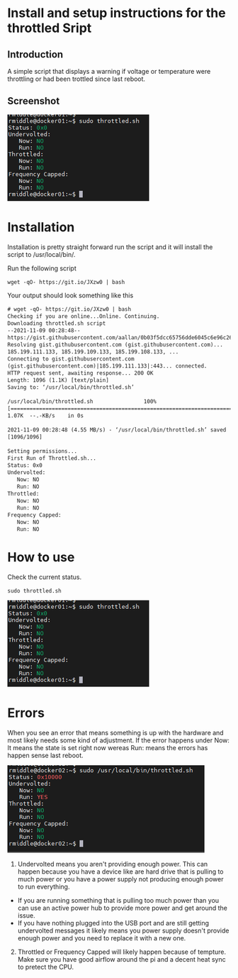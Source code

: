 # Install and setup instructions for the throttled Sript

## Introduction

A simple script that displays a warning if voltage or temperature were throttling or had been trottled since last reboot.
## Screenshot
![Throttled Screenshoot](https://raw.githubusercontent.com/novaspirit/pi-hosted/master/docs/images/throttled-screenshoot.png)
# Installation

Installation is pretty straight forward run the script and it will install the script to /usr/local/bin/.

Run the following script
```
wget -qO- https://git.io/JXzw0 | bash
```

Your output should look something like this

```
# wget -qO- https://git.io/JXzw0 | bash
Checking if you are online...Online. Continuing.
Downloading throttled.sh script
--2021-11-09 00:28:48--  https://gist.githubusercontent.com/aallan/0b03f5dcc65756dde6045c6e96c26459/raw/c0e75e2599d8ed76f834d44bc3ce84e0f5f2f4bc/throttled.sh
Resolving gist.githubusercontent.com (gist.githubusercontent.com)... 185.199.111.133, 185.199.109.133, 185.199.108.133, ...
Connecting to gist.githubusercontent.com (gist.githubusercontent.com)|185.199.111.133|:443... connected.
HTTP request sent, awaiting response... 200 OK
Length: 1096 (1.1K) [text/plain]
Saving to: ‘/usr/local/bin/throttled.sh’

/usr/local/bin/throttled.sh                100%[========================================================================================>]   1.07K  --.-KB/s    in 0s

2021-11-09 00:28:48 (4.55 MB/s) - ‘/usr/local/bin/throttled.sh’ saved [1096/1096]

Setting permissions...
First Run of Throttled.sh...
Status: 0x0
Undervolted:
   Now: NO
   Run: NO
Throttled:
   Now: NO
   Run: NO
Frequency Capped:
   Now: NO
   Run: NO

```

# How to use

Check the current status.

```
sudo throttled.sh
```
![Throttled All Green Screenshoot](https://raw.githubusercontent.com/novaspirit/pi-hosted/master/docs/images/throttled-screenshoot.png)

# Errors

When you see an error that means something is up with the hardware and most likely needs some kind of adjustment.  If the error happens under Now: It means the state is set right now wereas Run: means the errors has happen sense last reboot.  

![Throttled Error Power Problems](https://raw.githubusercontent.com/novaspirit/pi-hosted/master/docs/images/throttled-red-power-problem.png)

1) Undervolted means you aren't providing enough power.  This can happen because you have a device like are hard drive that is pulling to much power or you have a power supply not producing enough power to run everything.
* If you are running something that is pulling too much power than you can use an active power hub to provide more power and get around the issue.
* If you have nothing plugged into the USB port and are still getting undervolted messages it likely means you power supply doesn't provide enough power and you need to replace it with a new one.

2) Throttled or Frequency Capped will likely happen because of tempture.  Make sure you have good airflow around the pi and a decent heat sync to pretect the CPU.










